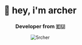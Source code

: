 <h1 align="center">👋 hey, i'm archer</h1>
<h3 align="center">Developer from 🇪🇺</h3>

<p align="center"> <img src="https://komarev.com/ghpvc/?username=5rcher&label=Profile%20views&color=0e75b6&style=flat" alt="5rcher" /> </p>

